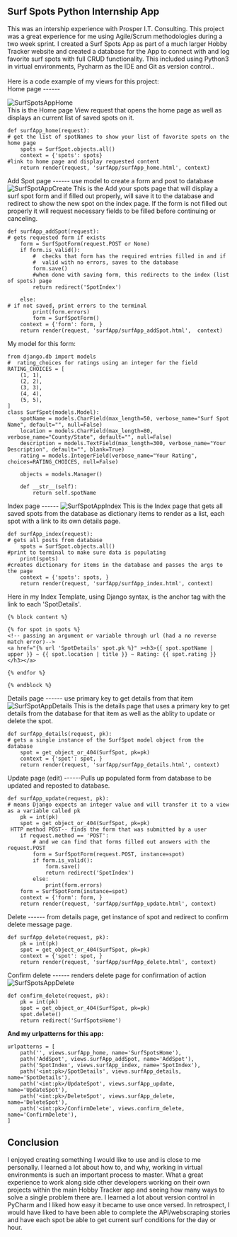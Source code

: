 
<h2>Surf Spots Python Internship App</h2>
  This was an intership experience  with Prosper I.T. Consulting. This project was a great experience for me using Agile/Scrum methodologies during a  two week sprint. I created a Surf Spots  App as part of a much larger Hobby Tracker website and created a database for the App to connect with and log favorite surf spots with full CRUD functionality.
This included using Python3 in virtual environments, Pycharm as the IDE and Git as version control..<br>
<br>
Here is a code example of my views for this project:
<br>
 Home page ------<br>
 
![SurfSpotsAppHome](https://user-images.githubusercontent.com/68976585/103727518-50896a80-4f90-11eb-89ce-df33eeeb3dde.png)
<br>
This is the Home page View request that opens the home page as well as displays an current list of saved spots on it. 
```
def surfApp_home(request):
# get the list of spotNames to show your list of favorite spots on the home page
    spots = SurfSpot.objects.all()
    context = {'spots': spots}
#link to home page and display requested content
    return render(request, 'surfApp/surfApp_home.html', context)
```    
 Add Spot page ------ use model to create a form and post to database
 ![SurfSpotAppCreate](https://user-images.githubusercontent.com/68976585/103727616-8e868e80-4f90-11eb-91bc-8ca284f71b18.png)
 This is the Add your spots page that will display a surf spot form and if filled out properly, will save it to the database 
 and redirect to show the new spot on the index page. If the form is not filled out properly it will request necessary fields 
 to be filled before continuing or canceling.
 
```
def surfApp_addSpot(request):
# gets requested form if exists
    form = SurfSpotForm(request.POST or None)
    if form.is_valid():
        #  checks that form has the required entries filled in and if
        #  valid with no errors, saves to the database
        form.save()
        #when done with saving form, this redirects to the index (list of spots) page
        return redirect('SpotIndex')

    else:
# if not saved, print errors to the terminal
        print(form.errors)
        form = SurfSpotForm()
    context = {'form': form, }
    return render(request, 'surfApp/surfApp_addSpot.html',  context)
```
My model for this form:

```
from django.db import models
#  rating_choices for ratings using an integer for the field
RATING_CHOICES = [
    (1, 1),
    (2, 2),
    (3, 3),
    (4, 4),
    (5, 5),
]
class SurfSpot(models.Model):
    spotName = models.CharField(max_length=50, verbose_name="Surf Spot Name", default="", null=False)
    location = models.CharField(max_length=80, verbose_name="County/State", default="", null=False)
    description = models.TextField(max_length=300, verbose_name="Your Description", default="", blank=True)
    rating = models.IntegerField(verbose_name="Your Rating", choices=RATING_CHOICES, null=False)

    objects = models.Manager()

    def __str__(self):
        return self.spotName
```
 Index page ------ 
 ![SurfSpotAppIndex](https://user-images.githubusercontent.com/68976585/103727699-c1308700-4f90-11eb-89da-e3565d74c35f.png)
This is the Index page that gets all saved spots from the database as dictionary items to render as a list, 
each spot with a link to its own details page. 
```
def surfApp_index(request):
# gets all posts from database
    spots = SurfSpot.objects.all()
#print to terminal to make sure data is populating
    print(spots)
#creates dictionary for items in the database and passes the args to the page
    context = {'spots': spots, }
    return render(request, 'surfApp/surfApp_index.html', context)
```
Here in my Index Template, using Django syntax, is the anchor tag with the link to each 'SpotDetails'.
```
{% block content %}

{% for spot in spots %}
<!-- passing an argument or variable through url (had a no reverse match error)-->
<a href="{% url 'SpotDetails' spot.pk %}" ><h3>{{ spot.spotName | upper }} ~ {{ spot.location | title }} ~ Rating: {{ spot.rating }}</h3></a>

{% endfor %}

{% endblock %}
```
  Details page ------ use primary key to get details from that item
  ![SurfSpotAppDetails](https://user-images.githubusercontent.com/68976585/103727727-d5748400-4f90-11eb-8a85-52037cb052d5.png)
This is the details page that uses a primary key to get details from the database for that item as well as the ablity to update or delete the spot.
```
def surfApp_details(request, pk):
# gets a single instance of the SurfSpot model object from the database
    spot = get_object_or_404(SurfSpot, pk=pk)
    context = {'spot': spot, }
    return render(request, 'surfApp/surfApp_details.html', context)
```
 Update page (edit) ------Pulls up populated form from database to be updated and reposted to database.
```
def surfApp_update(request, pk):
# means Django expects an integer value and will transfer it to a view as a variable called pk
    pk = int(pk)
    spot = get_object_or_404(SurfSpot, pk=pk)
 HTTP method POST-- finds the form that was submitted by a user
    if request.method == 'POST':
        # and we can find that forms filled out answers with the request.POST
        form = SurfSpotForm(request.POST, instance=spot)
        if form.is_valid():
            form.save()
            return redirect('SpotIndex')
        else:
            print(form.errors)
    form = SurfSpotForm(instance=spot)
    context = {'form': form, }
    return render(request, 'surfApp/surfApp_update.html', context)
```
 Delete ------ from details page, get instance of spot and redirect to confirm delete message page.
```
def surfApp_delete(request, pk):
    pk = int(pk)
    spot = get_object_or_404(SurfSpot, pk=pk)
    context = {'spot': spot, }
    return render(request, 'surfApp/surfApp_delete.html', context)
```
 Confirm delete ------ renders delete page for confirmation of action
 ![SurfSpotsAppDelete](https://user-images.githubusercontent.com/68976585/103727794-0b196d00-4f91-11eb-8b98-6f1a1667c5f8.png)
```
def confirm_delete(request, pk):
    pk = int(pk)
    spot = get_object_or_404(SurfSpot, pk=pk)
    spot.delete()
    return redirect('SurfSpotsHome')
```
<strong>And my urlpatterns for this app:</strong>
```
urlpatterns = [
    path('', views.surfApp_home, name='SurfSpotsHome'),
    path('AddSpot', views.surfApp_addSpot, name='AddSpot'),
    path('SpotIndex', views.surfApp_index, name='SpotIndex'),
    path('<int:pk>/SpotDetails', views.surfApp_details, name='SpotDetails'),
    path('<int:pk>/UpdateSpot', views.surfApp_update, name='UpdateSpot'),
    path('<int:pk>/DeleteSpot', views.surfApp_delete, name='DeleteSpot'),
    path('<int:pk>/ConfirmDelete', views.confirm_delete, name='ConfirmDelete'),
]
```
<h2>Conclusion</h2>
I enjoyed creating something I would like to use and is close to me personally. I learned a lot about how to, and why, working in virtual environments is such an important process to master. What a great experience to work along side other developers working on their own projects within the main Hobby Tracker app and seeing how many ways to solve a single problem there are. I learned a lot about version control in PyCharm and I liked how easy it became to use once versed. In retrospect, I would have liked to have been able to complete the API/webscraping stories and have each spot be able to get current surf conditions for the day or hour. 

